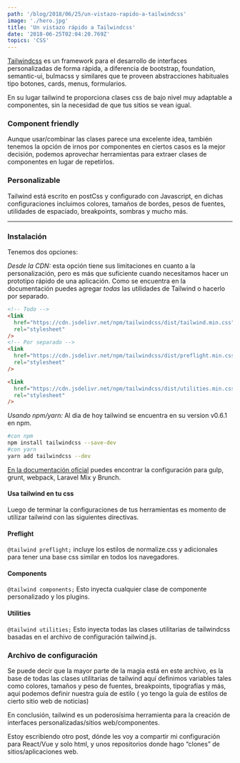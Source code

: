 ```yaml
---
path: '/blog/2018/06/25/un-vistazo-rapido-a-tailwindcss'
image: './hero.jpg'
title: 'Un vistazo rápido a Tailwindcss'
date: '2018-06-25T02:04:20.769Z'
topics: 'CSS'
---
```


[Tailwindcss](https://tailwindcss.com/docs/what-is-tailwind/) es un framework para el desarrollo de interfaces personalizadas de forma rápida, a diferencia de bootstrap, foundation, semantic-ui, bulmacss y similares que te proveen abstracciones habituales tipo botones, cards, menus, formularios.

En su lugar tailwind te proporciona clases css de bajo nivel muy adaptable a componentes, sin la necesidad de que tus sitios se vean igual.

### Component friendly

Aunque usar/combinar las clases parece una excelente idea, también tenemos la opción de irnos por componentes en ciertos casos es la mejor decisión, podemos aprovechar herramientas para extraer clases de componentes en lugar de repetirlos.

### Personalizable

Tailwind está escrito en postCss y configurado con Javascript, en dichas configuraciones incluimos colores, tamaños de bordes, pesos de fuentes, utilidades de espaciado, breakpoints, sombras y mucho más.

<hr/>

### Instalación

Tenemos dos opciones:

_Desde la CDN:_ esta opción tiene sus limitaciones en cuanto a la personalización, pero es más que suficiente cuando necesitamos hacer un prototipo rápido de una aplicación. Como se encuentra en la documentación puedes agregar _todas_ las utilidades de Tailwind o hacerlo por separado.

```html
<!-- Todo -->
<link
  href="https://cdn.jsdelivr.net/npm/tailwindcss/dist/tailwind.min.css"
  rel="stylesheet"
/>
<!-- Por separado -->
<link
  href="https://cdn.jsdelivr.net/npm/tailwindcss/dist/preflight.min.css"
  rel="stylesheet"
/>

<link
  href="https://cdn.jsdelivr.net/npm/tailwindcss/dist/utilities.min.css"
  rel="stylesheet"
/>
```

_Usando npm/yarn:_ Al dia de hoy tailwind se encuentra en su version v0.6.1 en npm.

```bash
#con npm
npm install tailwindcss --save-dev
#con yarn
yarn add tailwindcss --dev
```

[En la documentación oficial](https://tailwindcss.com/docs/installation/) puedes encontrar la configuración para gulp, grunt, webpack, Laravel Mix y Brunch.

#### Usa tailwind en tu css

Luego de terminar la configuraciones de tus herramientas es momento de utilizar tailwind con las siguientes directivas.

#### Preflight

`@tailwind preflight;` incluye los estilos de normalize.css y adicionales para tener una base css similar en todos los navegadores.

#### Components

`@tailwind components;` Esto inyecta cualquier clase de componente personalizado y los plugins.

#### Utilities

`@tailwind utilities;` Esto inyecta todas las clases utilitarias de tailwindcss basadas en el archivo de configuración tailwind.js.

### Archivo de configuración

Se puede decir que la mayor parte de la magia está en este archivo, es la base de todas las clases utilitarias de tailwind aquí definimos variables tales como colores, tamaños y peso de fuentes, breakpoints, tipografías y más, aquí podemos definir nuestra guía de estilo ( yo tengo la guía de estilos de cierto sitio web de noticias)

En conclusión, tailwind es un poderosísima herramienta para la creación de interfaces personalizadas/sitios web/componentes.

Estoy escribiendo otro post, dónde les voy a compartir mi configuración para React/Vue y solo html, y unos repositorios donde hago “clones” de sitios/aplicaciones web.
